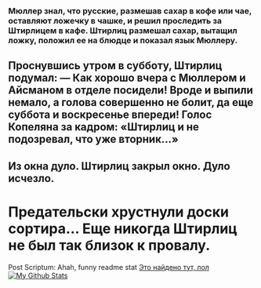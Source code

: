 ### Мюллер знал, что русские, размешав сахар в кофе или чае, оставляют ложечку в чашке, и решил проследить за Штирлицем в кафе. Штирлиц размешал сахар, вытащил ложку, положил ее на блюдце и показал язык Мюллеру.     
## Проснувшись утром в субботу, Штирлиц подумал: — Как хорошо вчера с Мюллером и Айсманом в отделе посидели! Вроде и выпили немало, а голова совершенно не болит, да еще суббота и воскресенье впереди! Голос Копеляна за кадром: «Штирлиц и не подозревал, что уже вторник…» 
## Из окна дуло. Штирлиц закрыл окно. Дуло исчезло.
# Предательски хрустнули доски сортира… Еще никогда Штирлиц не был так близок к провалу.                                      
                                  
Post Scriptum: Ahah, funny readme stat
[Это найдено тут, лол](https://github.com/comerc)                        
[![My Github Stats](https://github-readme-stats.vercel.app/api?username=DocNITE&count_private=true&theme=default&show_icons=true)](https://github.com/DocNITE)
